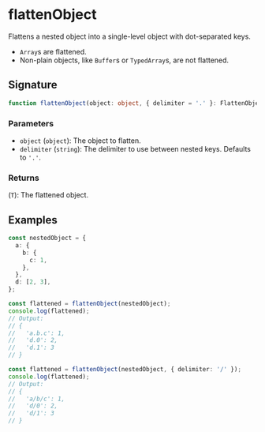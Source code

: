 # flattenObject

Flattens a nested object into a single-level object with dot-separated keys.

- `Array`s are flattened.
- Non-plain objects, like `Buffer`s or `TypedArray`s, are not flattened.

## Signature

```typescript
function flattenObject(object: object, { delimiter = '.' }: FlattenObjectOptions = {}): Record<string, any>;
```

### Parameters

- `object` (`object`): The object to flatten.
- `delimiter` (`string`): The delimiter to use between nested keys. Defaults to `'.'`.

### Returns

(`T`): The flattened object.

## Examples

```typescript
const nestedObject = {
  a: {
    b: {
      c: 1,
    },
  },
  d: [2, 3],
};

const flattened = flattenObject(nestedObject);
console.log(flattened);
// Output:
// {
//   'a.b.c': 1,
//   'd.0': 2,
//   'd.1': 3
// }
```

```typescript
const flattened = flattenObject(nestedObject, { delimiter: '/' });
console.log(flattened);
// Output:
// {
//   'a/b/c': 1,
//   'd/0': 2,
//   'd/1': 3
// }
```

